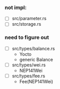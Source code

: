 ### not impl:
- [ ] src/parameter.rs
- [ ] src/storage.rs

### need to figure out 
- [ ] src/types/balance.rs
    * Yocto
    * generic Balance
- [ ] src/types/wei.rs
    * NEP141Wei
- [ ] src/types/fee.rs
    * Fee(NEP141Wei)